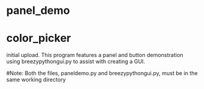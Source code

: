 # panel_demo
# color_picker
initial upload.
This program features a panel and button demonstration using breezypythongui.py to assist with creating a GUI.

#Note:
Both the files, paneldemo.py and breezypythongui.py, must be in the same working directory
